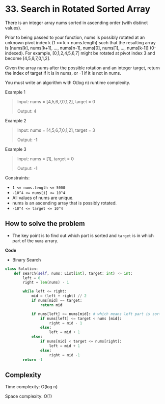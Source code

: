 # 33. Search in Rotated Sorted Array
<Badge type="warning" text="Medium" /> [<Badge type="info" text="LeetCode" />](https://leetcode.com/problems/search-in-rotated-sorted-array/ "Let's go to leetcode")

There is an integer array nums sorted in ascending order (with distinct values).

Prior to being passed to your function, nums is possibly rotated at an unknown pivot index k (1 <= k < nums.length) such that the resulting array is [nums[k], nums[k+1], ..., nums[n-1], nums[0], nums[1], ..., nums[k-1]] (0-indexed). For example, [0,1,2,4,5,6,7] might be rotated at pivot index 3 and become [4,5,6,7,0,1,2].

Given the array nums after the possible rotation and an integer target, return the index of target if it is in nums, or -1 if it is not in nums.

You must write an algorithm with O(log n) runtime complexity.

Example 1

> Input: nums = [4,5,6,7,0,1,2], target = 0
>
> Output: 4

Example 2

> Input: nums = [4,5,6,7,0,1,2], target = 3
>
> Output: -1

Example 3

> Input: nums = [1], target = 0
>
> Output: -1

Constraints:
- `1 <= nums.length <= 5000`
- `-10^4 <= nums[i] <= 10^4`
- All values of nums are unique.
- nums is an ascending array that is possibly rotated.
- `-10^4 <= target <= 10^4`

## How to solve the problem

- The key point is to find out which part is sorted and `target` is in which part of the `nums` arrary.

**Code**

- Binary Search

```Python
class Solution:
    def search(self, nums: List[int], target: int) -> int:
        left = 0
        right = len(nums) - 1

        while left <= right:
            mid = (left + right) // 2
            if nums[mid] == target:
                return mid

            if nums[left] <= nums[mid]: # which means left part is sorted
                if nums[left] <= target < nums [mid]:
                    right = mid - 1
                else:
                    left = mid + 1
            else:
                if nums[mid] < target <= nums[right]:
                    left = mid + 1
                else:
                    right = mid -1
        return -1

```

## Complexity

Time complexity: O(log n)

Space complexity: O(1)
